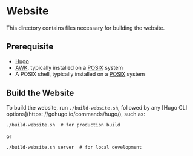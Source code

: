 # Website

This directory contains files necessary for building the website.

## Prerequisite

- [Hugo](https://gohugo.io)
- [AWK](https://en.wikipedia.org/wiki/AWK), typically installed on a [POSIX][] system
- A POSIX shell, typically installed on a [POSIX][] system

## Build the Website

To build the website, run `./build-website.sh`, followed by any [Hugo CLI options](https:
//gohugo.io/commands/hugo/), such as:

    ./build-website.sh  # for production build

or

    ./build-website.sh server  # for local development

[POSIX]: https://en.wikipedia.org/wiki/POSIX
